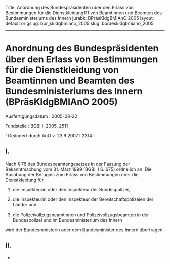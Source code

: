 Title: Anordnung des Bundespräsidenten über den Erlass von Bestimmungen für die Dienstkleidung111
  von Beamtinnen und Beamten des Bundesministeriums des Innern
jurabk: BPräsKldgBMIAnO 2005
layout: default
origslug: bpr_skldgbmiano_2005
slug: bpraeskldgbmiano_2005

---

# Anordnung des Bundespräsidenten über den Erlass von Bestimmungen für die Dienstkleidung von Beamtinnen und Beamten des Bundesministeriums des Innern (BPräsKldgBMIAnO 2005)

Ausfertigungsdatum
:   2005-08-22

Fundstelle
:   BGBl I: 2005, 2511

! Geändert durch AnO v. 23.9.2007 I 2314 !


## I.

Nach § 76 des Bundesbeamtengesetzes in der Fassung der Bekanntmachung
vom 31. März 1999 (BGBl. I S. 675) ordne ich an:
Die Ausübung der Befugnis zum Erlass von Bestimmungen über die
Dienstkleidung für

1.  die Inspekteurin oder den Inspekteur der Bundespolizei,


2.  die Inspekteurin oder den Inspekteur der Bereitschaftspolizeien der
    Länder und


3.  die Polizeivollzugsbeamtinnen und Polizeivollzugsbeamten in der
    Bundespolizei und im Bundesministerium des Innern



wird der Bundesministerin oder dem Bundesminister des Innern
übertragen.


## II.

-

